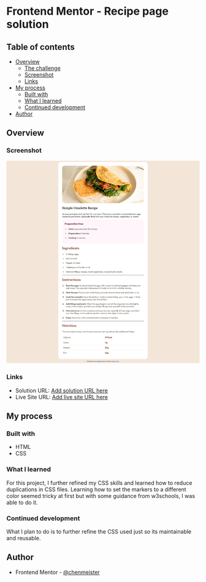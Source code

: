 # Frontend Mentor - Recipe page solution

## Table of contents

- [Overview](#overview)
  - [The challenge](#the-challenge)
  - [Screenshot](#screenshot)
  - [Links](#links)
- [My process](#my-process)
  - [Built with](#built-with)
  - [What I learned](#what-i-learned)
  - [Continued development](#continued-development)
- [Author](#author)

## Overview

### Screenshot

![](./Screenshot.png)

### Links

- Solution URL: [Add solution URL here](https://your-solution-url.com)
- Live Site URL: [Add live site URL here](https://your-live-site-url.com)

## My process

### Built with

- HTML
- CSS

### What I learned

For this project, I further refined my CSS skills and learned how to reduce duplications in CSS files. Learning how to set the markers to a different color seemed tricky at first but with some guidance from w3schools, I was able to do it. 

### Continued development

What I plan to do is to further refine the CSS used just so its maintainable and reusable.

## Author

- Frontend Mentor - [@chenmeister](https://www.frontendmentor.io/profile/chenmeister)

